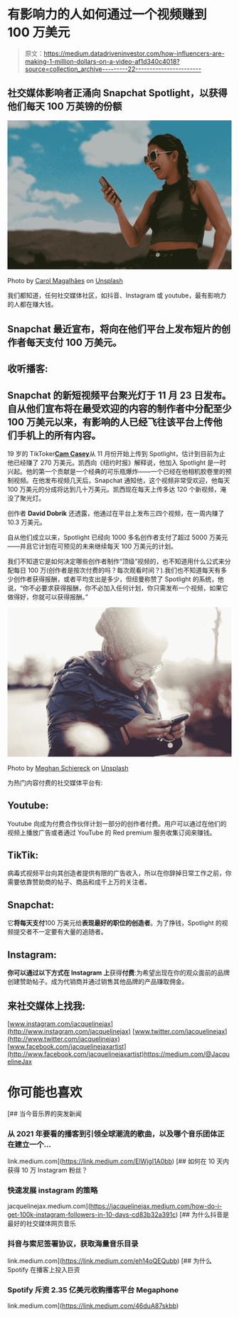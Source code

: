 # 有影响力的人如何通过一个视频赚到 100 万美元

> 原文：<https://medium.datadriveninvestor.com/how-influencers-are-making-1-million-dollars-on-a-video-af1d340c4018?source=collection_archive---------22----------------------->

## 社交媒体影响者正涌向 Snapchat Spotlight，以获得他们每天 100 万英镑的份额

![](img/e39f0e8bb29edf74da1e5dd3bf7289a5.png)

Photo by [Carol Magalhães](https://unsplash.com/@carolexm?utm_source=medium&utm_medium=referral) on [Unsplash](https://unsplash.com?utm_source=medium&utm_medium=referral)

我们都知道，任何社交媒体社区，如抖音、Instagram 或 youtube，最有影响力的人都在赚大钱。

## Snapchat 最近宣布，将向在他们平台上发布短片的创作者每天支付 100 万美元。

## 收听播客:

## Snapchat 的新短视频平台**聚光灯**于 11 月 23 日发布。自从他们宣布将在最受欢迎的内容的制作者中分配至少 100 万美元以来，有影响的人已经飞往该平台上传他们手机上的所有内容。

19 岁的 TikToker[**Cam Casey**](https://www.tiktok.com/@itscamcasey?lang=en)从 11 月份开始上传到 Spotlight，估计到目前为止他已经赚了 270 万美元。凯西向《纽约时报》解释说，他加入 Spotlight 是一时兴起。他的第一个贡献是一个经典的可乐瓶爆炸——一个已经在他相机胶卷里的预制视频。在他发布视频几天后，Snapchat 通知他，这个视频非常受欢迎，他每天 100 万美元的分成将达到几十万美元。凯西现在每天上传多达 120 个新视频，淹没了聚光灯。

创作者 **David Dobrik** 还透露，他通过在平台上发布三四个视频，在一周内赚了 10.3 万美元。

自从他们成立以来，Spotlight 已经向 1000 多名创作者支付了超过 5000 万美元——并且它计划在可预见的未来继续每天 100 万美元的计划。

我们不知道它是如何决定哪些创作者制作“顶级”视频的，也不知道用什么公式来分配每日 100 万(创作者是按次付费的吗？每次观看时间？).我们也不知道每天有多少创作者获得报酬，或者平均支出是多少，但纽曼称赞了 Spotlight 的系统，他说，“你不必要求获得报酬，你不必加入任何计划，你只需发布一个视频，如果它做得好，你就可以获得报酬。”

![](img/0a0b93ae98ff9d1e5753ae283c738365.png)

Photo by [Meghan Schiereck](https://unsplash.com/@meghanschiereck?utm_source=medium&utm_medium=referral) on [Unsplash](https://unsplash.com?utm_source=medium&utm_medium=referral)

为热门内容付费的社交媒体平台有:

## Youtube:

Youtube 向成为付费合作伙伴计划一部分的创作者付费。用户可以通过在他们的视频上播放广告或者通过 YouTube 的 Red premium 服务收集订阅来赚钱。

## TikTik:

病毒式视频平台向其创造者提供有限的广告收入，所以在你辞掉日常工作之前，你需要依靠赞助商的帖子、商品和成千上万的关注者。

## Snapchat:

它**将每天支付**100 万美元给**表现最好的职位的创造者**。为了挣钱，Spotlight 的视频提交者不一定要有大量的追随者。

## Instagram:

**你可以通过以下方式在 **Instagram** 上**获得**付费**:为希望出现在你的观众面前的品牌创建赞助帖子。成为代销商并通过销售其他品牌的产品赚取佣金。

## **来社交媒体上找我:**

[www.instagram.com/jacquelinejax](http://www.instagram.com/jacquelinejax)
[www.twitter.com/jacquelinejax](http://www.twitter.com/jacquelinejax)
[www.facebook.com/jacquelinejaxartist](http://www.facebook.com/jacquelinejaxartist)https://medium.com/@JacquelineJax

# 你可能也喜欢

[](https://link.medium.com/ElWjgI1A0bb) [## 当今音乐界的突发新闻

### 从 2021 年要看的播客到引领全球潮流的歌曲，以及哪个音乐团体正在建立一个…

link.medium.com](https://link.medium.com/ElWjgI1A0bb) [](https://jacquelinejax.medium.com/how-do-i-get-100k-instagram-followers-in-10-days-cd83b32a391c) [## 如何在 10 天内获得 10 万 Instagram 粉丝？

### 快速发展 instagram 的策略

jacquelinejax.medium.com](https://jacquelinejax.medium.com/how-do-i-get-100k-instagram-followers-in-10-days-cd83b32a391c) [](https://link.medium.com/eh14oQEQubb) [## 为什么抖音是最好的社交媒体网页音乐

### 抖音与索尼签署协议，获取海量音乐目录

link.medium.com](https://link.medium.com/eh14oQEQubb) [](https://link.medium.com/46duA87skbb) [## 为什么 Spotify 在播客上投入巨资

### Spotify 斥资 2.35 亿美元收购播客平台 Megaphone

link.medium.com](https://link.medium.com/46duA87skbb)